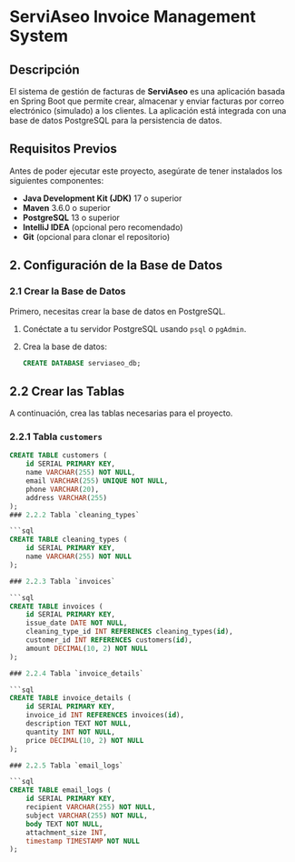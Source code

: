 # ServiAseo Invoice Management System

## Descripción

El sistema de gestión de facturas de **ServiAseo** es una aplicación basada en Spring Boot que permite crear, almacenar y enviar facturas por correo electrónico (simulado) a los clientes. La aplicación está integrada con una base de datos PostgreSQL para la persistencia de datos.

## Requisitos Previos

Antes de poder ejecutar este proyecto, asegúrate de tener instalados los siguientes componentes:

- **Java Development Kit (JDK)** 17 o superior
- **Maven** 3.6.0 o superior
- **PostgreSQL** 13 o superior
- **IntelliJ IDEA** (opcional pero recomendado)
- **Git** (opcional para clonar el repositorio)

## 2. Configuración de la Base de Datos

### 2.1 Crear la Base de Datos

Primero, necesitas crear la base de datos en PostgreSQL.

1. Conéctate a tu servidor PostgreSQL usando `psql` o `pgAdmin`.
2. Crea la base de datos:

   ```sql
   CREATE DATABASE serviaseo_db;


## 2.2 Crear las Tablas

A continuación, crea las tablas necesarias para el proyecto.

### 2.2.1 Tabla `customers`

```sql
CREATE TABLE customers (
    id SERIAL PRIMARY KEY,
    name VARCHAR(255) NOT NULL,
    email VARCHAR(255) UNIQUE NOT NULL,
    phone VARCHAR(20),
    address VARCHAR(255)
);
### 2.2.2 Tabla `cleaning_types`

```sql
CREATE TABLE cleaning_types (
    id SERIAL PRIMARY KEY,
    name VARCHAR(255) NOT NULL
);

### 2.2.3 Tabla `invoices`

```sql
CREATE TABLE invoices (
    id SERIAL PRIMARY KEY,
    issue_date DATE NOT NULL,
    cleaning_type_id INT REFERENCES cleaning_types(id),
    customer_id INT REFERENCES customers(id),
    amount DECIMAL(10, 2) NOT NULL
);

### 2.2.4 Tabla `invoice_details`

```sql
CREATE TABLE invoice_details (
    id SERIAL PRIMARY KEY,
    invoice_id INT REFERENCES invoices(id),
    description TEXT NOT NULL,
    quantity INT NOT NULL,
    price DECIMAL(10, 2) NOT NULL
);

### 2.2.5 Tabla `email_logs`

```sql
CREATE TABLE email_logs (
    id SERIAL PRIMARY KEY,
    recipient VARCHAR(255) NOT NULL,
    subject VARCHAR(255) NOT NULL,
    body TEXT NOT NULL,
    attachment_size INT,
    timestamp TIMESTAMP NOT NULL
);


